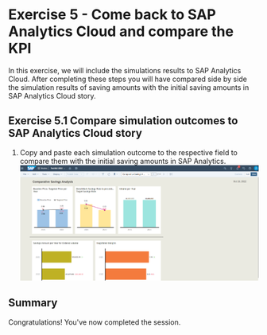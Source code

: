 # Exercise 5 -  Come back to SAP Analytics Cloud and compare the KPI

In this exercise, we will include the simulations results to SAP Analytics Cloud.
After completing these steps you will have compared side by side the simulation results of saving amounts with the initial saving amounts in SAP Analytics Cloud story.

## Exercise 5.1 Compare simulation outcomes to SAP Analytics Cloud story

1. Copy and paste each simulation outcome to the respective field to compare them with the initial saving amounts in SAP Analytics. 
![](/exercises/ex5/images/ex5_1_1.png)

## Summary

Congratulations! You've now completed the session.
